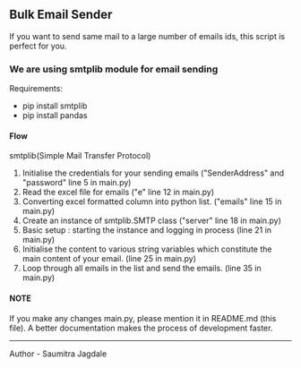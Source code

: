 ## Bulk Email Sender

If you want to send same mail to a large number of emails ids, this script is perfect for you.

### We are using smtplib module for email sending

Requirements: 
- pip install smtplib
- pip install pandas

#### Flow

smtplib(Simple Mail Transfer Protocol)

1. Initialise the credentials for your sending emails ("SenderAddress" and "password" line 5 in main.py)
2. Read the excel file for emails ("e" line 12 in main.py)
3. Converting excel formatted column into python list. ("emails" line 15 in main.py)
4. Create an instance of smtplib.SMTP class ("server" line 18 in main.py)
5. Basic setup : starting the instance and logging in process (line 21 in main.py)
6. Initialise the content to various string variables which constitute the main content of your email. (line 25 in main.py)
7. Loop through all emails in the list and send the emails. (line 35 in main.py)

#### NOTE
If you make any changes main.py, please mention it in README.md (this file). A better documentation makes the process of development faster.

---
Author - Saumitra Jagdale
 




